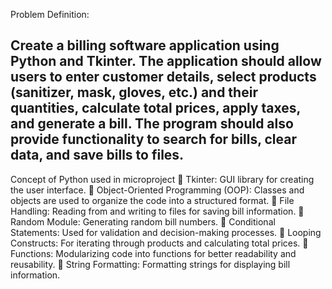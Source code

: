 Problem Definition:

Create a billing software application using Python and Tkinter. The application should allow
users to enter customer details, select products (sanitizer, mask, gloves, etc.) and their quantities,
calculate total prices, apply taxes, and generate a bill. The program should also provide
functionality to search for bills, clear data, and save bills to files.
------------------------------------------------------------------------------------------------------------------
Concept of Python used in microproject
 Tkinter: GUI library for creating the user interface.
 Object-Oriented Programming (OOP): Classes and objects are used to organize the code
into a structured format.
 File Handling: Reading from and writing to files for saving bill information.
 Random Module: Generating random bill numbers.
 Conditional Statements: Used for validation and decision-making processes.
 Looping Constructs: For iterating through products and calculating total prices.
 Functions: Modularizing code into functions for better readability and reusability.
 String Formatting: Formatting strings for displaying bill information.
